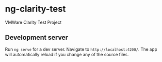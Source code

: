 # ng-clarity-test

VMWare Clarity Test Project

## Development server

Run `ng serve` for a dev server. Navigate to `http://localhost:4200/`. The app will automatically reload if you change any of the source files.
